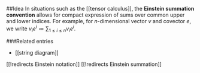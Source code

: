 ##Idea
In situations such as the [[tensor calculus]], the **Einstein summation convention** allows for compact expression of sums over common upper and lower indices. For example, for $n$-dimensional vector $v$ and covector $e$, we write $v_i e^i \coloneqq \sum_{1 \le i \le n} v_i e^i$.

###Related entries

* [[string diagram]]

[[!redirects Einstein notation]]
[[!redirects Einstein summation]]
